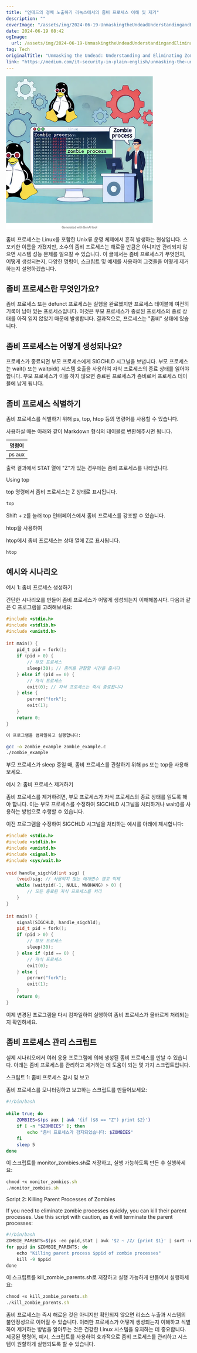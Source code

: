 ```yaml
---
title: "언데드의 정체 노출하기 리눅스에서의 좀비 프로세스 이해 및 제거"
description: ""
coverImage: "/assets/img/2024-06-19-UnmaskingtheUndeadUnderstandingandEliminatingZombieProcessesinLinux_0.png"
date: 2024-06-19 08:42
ogImage: 
  url: /assets/img/2024-06-19-UnmaskingtheUndeadUnderstandingandEliminatingZombieProcessesinLinux_0.png
tag: Tech
originalTitle: "Unmasking the Undead: Understanding and Eliminating Zombie Processes in Linux"
link: "https://medium.com/it-security-in-plain-english/unmasking-the-undead-understanding-and-eliminating-zombie-processes-in-linux-6ce70fc6e009"
---
```



![링크 텍스트](/assets/img/2024-06-19-UnmaskingtheUndeadUnderstandingandEliminatingZombieProcessesinLinux_0.png)

좀비 프로세스는 Linux를 포함한 Unix류 운영 체제에서 흔히 발생하는 현상입니다. 스포키한 이름을 가졌지만, 소수의 좀비 프로세스는 해로울 만큼은 아니지만 관리되지 않으면 시스템 성능 문제를 일으킬 수 있습니다. 이 글에서는 좀비 프로세스가 무엇인지, 어떻게 생성되는지, 다양한 명령어, 스크립트 및 예제를 사용하여 그것들을 어떻게 제거하는지 설명하겠습니다.

## 좀비 프로세스란 무엇인가요?

좀비 프로세스 또는 defunct 프로세스는 실행을 완료했지만 프로세스 테이블에 여전히 기록이 남아 있는 프로세스입니다. 이것은 부모 프로세스가 종료된 프로세스의 종료 상태를 아직 읽지 않았기 때문에 발생합니다. 결과적으로, 프로세스는 "좀비" 상태에 있습니다.

<div class="content-ad"></div>

## 좀비 프로세스는 어떻게 생성되나요?

프로세스가 종료되면 부모 프로세스에게 SIGCHLD 시그널을 보냅니다. 부모 프로세스는 wait() 또는 waitpid() 시스템 호출을 사용하여 자식 프로세스의 종료 상태를 읽어야 합니다. 부모 프로세스가 이를 하지 않으면 종료된 프로세스가 좀비로서 프로세스 테이블에 남게 됩니다.

## 좀비 프로세스 식별하기

좀비 프로세스를 식별하기 위해 ps, top, htop 등의 명령어를 사용할 수 있습니다.

<div class="content-ad"></div>

사용하실 때는 아래와 같이 Markdown 형식의 테이블로 변환해주시면 됩니다.


| 명령어 |
| --- |
| ps aux | grep Z |


출력 결과에서 STAT 열에 "Z"가 있는 경우에는 좀비 프로세스를 나타냅니다.

Using top

<div class="content-ad"></div>

top 명령에서 좀비 프로세스는 Z 상태로 표시됩니다.

```js
top
```

Shift + z를 눌러 top 인터페이스에서 좀비 프로세스를 강조할 수 있습니다.

htop을 사용하여

<div class="content-ad"></div>

htop에서 좀비 프로세스는 상태 열에 Z로 표시됩니다.

```js
htop
```

## 예시와 시나리오

예시 1: 좀비 프로세스 생성하기

<div class="content-ad"></div>

간단한 시나리오를 만들어 좀비 프로세스가 어떻게 생성되는지 이해해봅시다. 다음과 같은 C 프로그램을 고려해보세요:

```c
#include <stdio.h>
#include <stdlib.h>
#include <unistd.h>

int main() {
    pid_t pid = fork();
    if (pid > 0) {
        // 부모 프로세스
        sleep(30); // 좀비를 관찰할 시간을 줍시다
    } else if (pid == 0) {
        // 자식 프로세스
        exit(0); // 자식 프로세스는 즉시 종료됩니다
    } else {
        perror("fork");
        exit(1);
    }
    return 0;
}
```

```bash
이 프로그램을 컴파일하고 실행합니다:
```

```bash
gcc -o zombie_example zombie_example.c
./zombie_example
```

<div class="content-ad"></div>

부모 프로세스가 sleep 중일 때, 좀비 프로세스를 관찰하기 위해 ps 또는 top을 사용해보세요.

예시 2: 좀비 프로세스 제거하기

좀비 프로세스를 제거하려면, 부모 프로세스가 자식 프로세스의 종료 상태를 읽도록 해야 합니다. 이는 부모 프로세스를 수정하여 SIGCHLD 시그널을 처리하거나 wait()를 사용하는 방법으로 수행할 수 있습니다.

이전 프로그램을 수정하여 SIGCHLD 시그널을 처리하는 예시를 아래에 제시합니다:

<div class="content-ad"></div>

```cpp
#include <stdio.h>
#include <stdlib.h>
#include <unistd.h>
#include <signal.h>
#include <sys/wait.h>

void handle_sigchld(int sig) {
    (void)sig; // 사용되지 않는 매개변수 경고 억제
    while (waitpid(-1, NULL, WNOHANG) > 0) {
        // 모든 종료된 자식 프로세스를 처리
    }
}

int main() {
    signal(SIGCHLD, handle_sigchld);
    pid_t pid = fork();
    if (pid > 0) {
        // 부모 프로세스
        sleep(30);
    } else if (pid == 0) {
        // 자식 프로세스
        exit(0);
    } else {
        perror("fork");
        exit(1);
    }
    return 0;
}
```

이제 변경된 프로그램을 다시 컴파일하여 실행하여 좀비 프로세스가 올바르게 처리되는지 확인하세요.

## 좀비 프로세스 관리 스크립트

실제 시나리오에서 여러 응용 프로그램에 의해 생성된 좀비 프로세스를 만날 수 있습니다. 아래는 좀비 프로세스를 관리하고 제거하는 데 도움이 되는 몇 가지 스크립트입니다.

<div class="content-ad"></div>

스크립트 1: 좀비 프로세스 감시 및 보고

좀비 프로세스를 모니터링하고 보고하는 스크립트를 만들어보세요:

```bash
#!/bin/bash

while true; do
    ZOMBIES=$(ps aux | awk '{if ($8 == "Z") print $2}')
    if [ -n "$ZOMBIES" ]; then
        echo "좀비 프로세스가 감지되었습니다: $ZOMBIES"
    fi
    sleep 5
done
```

이 스크립트를 monitor_zombies.sh로 저장하고, 실행 가능하도록 만든 후 실행하세요:

<div class="content-ad"></div>


```js
chmod +x monitor_zombies.sh
./monitor_zombies.sh
```

Script 2: Killing Parent Processes of Zombies

If you need to eliminate zombie processes quickly, you can kill their parent processes. Use this script with caution, as it will terminate the parent processes:

```js
#!/bin/bash
ZOMBIE_PARENTS=$(ps -eo ppid,stat | awk '$2 ~ /Z/ {print $1}' | sort -u)
for ppid in $ZOMBIE_PARENTS; do
    echo "Killing parent process $ppid of zombie processes"
    kill -9 $ppid
done
``` 


<div class="content-ad"></div>

이 스크립트를 kill_zombie_parents.sh로 저장하고 실행 가능하게 만들어서 실행하세요:

```js
chmod +x kill_zombie_parents.sh
./kill_zombie_parents.sh
```

좀비 프로세스는 즉시 해로운 것은 아니지만 확인되지 않으면 리소스 누출과 시스템의 불안정성으로 이어질 수 있습니다. 이러한 프로세스가 어떻게 생성되는지 이해하고 식별하여 제거하는 방법을 알아두는 것은 건강한 Linux 시스템을 유지하는 데 중요합니다. 제공된 명령어, 예시, 스크립트를 사용하여 효과적으로 좀비 프로세스를 관리하고 시스템이 원할하게 실행되도록 할 수 있습니다.